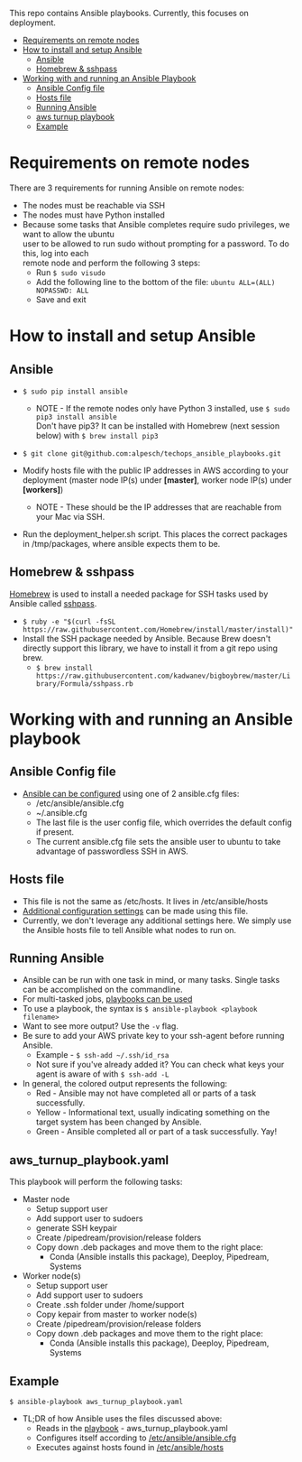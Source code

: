 This repo contains Ansible playbooks. Currently, this focuses on deployment.

* [Requirements on remote nodes](#requirements-on-remote-nodes)
* [How to install and setup Ansible](#how-to-install-and-setup-ansible)
  * [Ansible](#ansible)
  * [Homebrew & sshpass](#homebrew--sshpass)
* [Working with and running an Ansible Playbook](#working-with-and-running-an-ansible-playbook)
  * [Ansible Config file](#ansible-config-file)
  * [Hosts file](#hosts-file)
  * [Running Ansible](#running-ansible)
  * [aws turnup playbook](#aws_turnup_playbookyaml)
  * [Example](#example)

# Requirements on remote nodes
There are 3 requirements for running Ansible on remote nodes:
* The nodes must be reachable via SSH
* The nodes must have Python installed
* Because some tasks that Ansible completes require sudo privileges, we want to allow the ubuntu\
  user to be allowed to run sudo without prompting for a password. To do this, log into each\
  remote node and perform the following 3 steps:
  * Run `$ sudo visudo`
  * Add the following line to the bottom of the file: `ubuntu ALL=(ALL) NOPASSWD: ALL`
  * Save and exit

# How to install and setup Ansible
## Ansible
* `$ sudo pip install ansible`
  * NOTE - If the remote nodes only have Python 3 installed, use `$ sudo pip3 install ansible`\
    Don't have pip3? It can be installed with Homebrew (next session below) with `$ brew install pip3`
* `$ git clone git@github.com:alpesch/techops_ansible_playbooks.git`
* Modify hosts file with the public IP addresses in AWS according to your deployment (master node IP(s) under **[master]**, 
  worker node IP(s) under **[workers]**)
  * NOTE - These should be the IP addresses that are reachable from your Mac via SSH.

* Run the deployment_helper.sh script. This places the correct packages in /tmp/packages,
  where ansible expects them to be.
## Homebrew & sshpass
[Homebrew](https://brew.sh/) is used to install a needed package for SSH tasks used by Ansible called [sshpass](https://linux.die.net/man/1/sshpass).
* `$ ruby -e "$(curl -fsSL https://raw.githubusercontent.com/Homebrew/install/master/install)"`
* Install the SSH package needed by Ansible. Because Brew doesn't directly support this library,
  we have to install it from a git repo using brew.
  * `$ brew install https://raw.githubusercontent.com/kadwanev/bigboybrew/master/Library/Formula/sshpass.rb`

# Working with and running an Ansible playbook
## Ansible Config file
* [Ansible can be configured](https://docs.ansible.com/ansible/latest/installation_guide/intro_configuration.html#) using one of 2 ansible.cfg files:
  * /etc/ansible/ansible.cfg
  * ~/.ansible.cfg
  * The last file is the user config file, which 
    overrides the default config if present.
  * The current ansible.cfg file sets the ansible user to ubuntu
    to take advantage of passwordless SSH in AWS.
## Hosts file
* This file is not the same as /etc/hosts. It lives in /etc/ansible/hosts
* [Additional configuration settings](https://docs.ansible.com/ansible/latest/user_guide/intro_inventory.html) can be made using this file.
* Currently, we don't leverage any additional settings here. We simply use the Ansible hosts file to tell Ansible what nodes to run on.
## Running Ansible
* Ansible can be run with one task in mind, or many tasks. Single tasks can
  be accomplished on the commandline. 
* For multi-tasked jobs, [playbooks can be used](https://docs.ansible.com/ansible/latest/user_guide/playbooks.html)
* To use a playbook, the syntax is `$ ansible-playbook <playbook filename>`
* Want to see more output? Use the `-v` flag.
* Be sure to add your AWS private key to your ssh-agent before running Ansible.
  * Example - `$ ssh-add ~/.ssh/id_rsa`
  * Not sure if you've already added it? You can check what keys your agent is aware of with `$ ssh-add -L`
* In general, the colored output represents the following:
  * Red - Ansible may not have completed all or parts of a task successfully.
  * Yellow - Informational text, usually indicating something on the target system has been changed by Ansible.
  * Green - Ansible completed all or part of a task successfully. Yay!
## aws_turnup_playbook.yaml
This playbook will perform the following tasks:
* Master node
  * Setup support user
  * Add support user to sudoers
  * generate SSH keypair
  * Create /pipedream/provision/release folders
  * Copy down .deb packages and move them to the right place:
    * Conda (Ansible installs this package), Deeploy, Pipedream, Systems
* Worker node(s)
  * Setup support user
  * Add support user to sudoers
  * Create .ssh folder under /home/support
  * Copy kepair from master to worker node(s)
  * Create /pipedream/provision/release folders
  * Copy down .deb packages and move them to the right place:
    * Conda (Ansible installs this package), Deeploy, Pipedream, Systems
## Example
`$ ansible-playbook aws_turnup_playbook.yaml`
* TL;DR of how Ansible uses the files discussed above:
  * Reads in the [playbook](https://docs.ansible.com/ansible/latest/user_guide/playbooks.html) - aws_turnup_playbook.yaml
  * Configures itself according to [/etc/ansible/ansible.cfg](https://docs.ansible.com/ansible/latest/installation_guide/intro_configuration.html#)
  * Executes against hosts found in [/etc/ansible/hosts](https://docs.ansible.com/ansible/latest/user_guide/intro_inventory.html)

  
